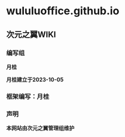 # wululuoffice.github.io

## 次元之翼WIKI

### 编写组

**月桂**

**月桂建立于2023-10-05**

### 框架编写：月桂

### 声明

**本网站由次元之翼管理组维护**

